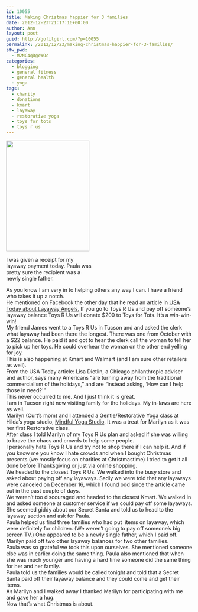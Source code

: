 ```yaml
---
id: 10055
title: Making Christmas happier for 3 families
date: 2012-12-23T21:17:16+00:00
author: Ann
layout: post
guid: http://gofitgirl.com/?p=10055
permalink: /2012/12/23/making-christmas-happier-for-3-families/
sfw_pwd:
  - M2NC4qDgcWOc
categories:
  - blogging
  - general fitness
  - general health
  - yoga
tags:
  - charity
  - donations
  - kmart
  - layaway
  - restorative yoga
  - toys for tots
  - toys r us
---
```

<div id="attachment_10062" style="width: 235px" class="wp-caption alignleft">
  <a href="http://gofitgirl.com/?attachment_id=10062" rel="attachment wp-att-10062"><img class="size-medium wp-image-10062" title="layaway receipt" src="http://gofitgirl.com/wp-content/uploads/2012/12/layaway-receipt-e1356325703382-225x300.jpg" alt="" width="225" height="300" /></a>
  
  <p class="wp-caption-text">
    I was given a receipt for my layaway payment today. Paula was pretty sure the recipient was a newly single father.
  </p>
</div>

  
As you know I am very in to helping others any way I can. I have a friend who takes it up a notch.  
He mentioned on Facebook the other day that he read an article in [USA Today about Layaway Angels.](http://www.usatoday.com/story/news/nation/2012/12/20/layaway-angels-stun-and-delight-the-needy/1783085/) If you go to Toys R Us and pay off someone&#8217;s layaway balance Toys R Us will donate $200 to Toys for Tots. It&#8217;s a win-win-win!  
My friend James went to a Toys R Us in Tucson and and asked the clerk what layaway had been there the longest. There was one from October with a $22 balance. He paid it and got to hear the clerk call the woman to tell her to pick up her toys. He could overhear the woman on the other end yelling for joy.  
This is also happening at Kmart and Walmart (and I am sure other retailers as well).  
From the USA Today article: Lisa Dietlin, a Chicago philanthropic adviser and author, says many Americans &#8220;are turning away from the traditional commercialism of the holidays,&#8221; and are &#8220;instead asking, &#8216;How can I help those in need?'&#8221;  
This never occurred to me. And I just think it is great.  
I am in Tucson right now visiting family for the holidays. My in-laws are here as well.  
Marilyn (Curt&#8217;s mom) and I attended a Gentle/Restorative Yoga class at Hilda&#8217;s yoga studio, [Mindful Yoga Studio](http://www.mindfulyogatucson.com). It was a treat for Marilyn as it was her first Restorative class.  
After class I told Marilyn of my Toys R Us plan and asked if she was willing to brave the chaos and crowds to help some people.  
I personally hate Toys R Us and try not to shop there if I can help it. And if you know me you know I hate crowds and when I bought Christmas presents (we mostly focus on charities at Christmastime) I tried to get it all done before Thanksgiving or just via online shopping.  
We headed to the closest Toys R Us. We walked into the busy store and asked about paying off any layaways. Sadly we were told that any layaways were canceled on December 16, which I found odd since the article came out in the past couple of days.  
We weren&#8217;t too discouraged and headed to the closest Kmart. We walked in and asked someone at customer service if we could pay off some layaways. She seemed giddy about our Secret Santa and told us to head to the layaway section and ask for Paula.  
Paula helped us find three families who had put  items on layaway, which were definitely for children. (We weren&#8217;t going to pay off someone&#8217;s big screen TV.) One appeared to be a newly single father, which I paid off. Marilyn paid off two other layaway balances for two other families.  
Paula was so grateful we took this upon ourselves. She mentioned someone else was in earlier doing the same thing. Paula also mentioned that when she was much younger and having a hard time someone did the same thing for her and her family.  
Paula told us the families would be called tonight and told that a Secret Santa paid off their layaway balance and they could come and get their items.  
As Marilyn and I walked away I thanked Marilyn for participating with me and gave her a hug.  
Now that&#8217;s what Christmas is about.